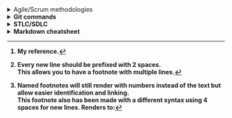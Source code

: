 <details>
  <summary>Agile/Scrum methodologies</summary>
 

# [^4]: <b>Agile Methodology<b>
# Ретроспектива
# Ключевые концепции Agile  

![arrowdown](https://github.com/UserQA07/Tallinn-Learning/assets/144763744/74e68fd7-0356-4043-91d9-2d3424eb8f57)

## Пользовательские истории (User Stories):
после консультации с заказчиком или владельцем продукта команда делит работу, которую необходимо выполнить, на функциональные этапы, называемые «пользовательскими историями». Ожидается, что каждая пользовательская история внесет свой вклад в ценность всего продукта;

## Ежедневные собрания (Daily Meeting):
каждый день в одно и то же время группа собирается, чтобы ознакомить всех с информацией, которая имеет жизненно важное значение для координации: каждый член команды кратко описывает все «завершенные» вклады и любые препятствия, стоящие на их пути;

## Персонажи (Personas):
когда этого требует проект - например, когда пользовательский опыт является основным фактором результатов проекта - команда создает подробные синтетические биографии фиктивных пользователей будущего продукта: они называются personas;

## Команда (Team): «Команда» в Agile понимании -
это небольшая группа людей, назначенных на один и тот же проект или effort, почти все из них на постоянной основе. Незначительное меньшинство членов команды может работать неполный рабочий день или иметь конкурирующие обязанности;

## Инкрементальная разработка (Incremental Development): 
почти все Agile-команды отдают предпочтение стратегии инкрементального развития; в контексте Agile это означает, что можно использовать каждую последующую версию продукта, и каждая основывается на предыдущей версии, добавляя видимые для пользователя функциональные возможности;

## Итеративная разработка (Iterative Development):
Agile-проекты являются итеративными, поскольку они намеренно позволяют «повторять» действия по разработке программного обеспечения и потенциально «пересматривать» одни и те же рабочие продукты;

## Ретроспектива (Milestone Retrospective):
после того, как проект был запущен в течение некоторого времени или в конце проекта, все постоянные члены команды (не только разработчики) вкладывают от одного до трех дней в подробный анализ значимых событий проекта.

# Scrum Methodology

## Scrum - 
наиболее популярный Agile-фреймворк, для многих людей эти термины являются синонимами. Scrum - это фреймворк процесса, используемый для управления разработкой продукта и другой работой, связанной с знаниями. Скрам является эмпирическим в том смысле, что дает командам возможность установить гипотезу о том, как они думают, что что-то работает, опробовать это, проанализировать полученный опыт и внести соответствующие коррективы. То есть при правильном использовании фреймворка. Скрам структурирован таким образом, чтобы команды могли использовать практики из других фреймворков, которые имеют смысл для контекста команды.
Scrum лучше всего подходит в случае, когда кросс-функциональная команда работает в среде разработки продукта, где есть нетривиальный объем работы, которую можно разделить на более чем одну 2-4-недельную итерацию.

## Ценности:
## Преданность (Commitment):
Члены команды лично привержены достижению целей команды;

## Смелость (Courage):
Члены команды поступают правильно и работают над сложными проблемами;
## Сфокусированность (Focus):
Сконцентрируйтесь на работе, намеченной для спринта, и целях команды;

## Открытость (Openness):
Члены команды и заинтересованные стороны открыто рассказывают обо всей работе и проблемах, с которыми сталкивается команда;

## Уважение (Respect):
Члены команды уважают друг друга за способности и независимость.

## Принципы:

## Прозрачность (Transparency):
Команда должна работать в среде, где каждый знает, с какими проблемами сталкиваются другие члены команды. Команды выявляют проблемы внутри организации, часто возникающие в течение длительного времени, которые мешают успеху команды;
## Инспекция (Inspection): 
Частые контрольные точки встроены в структуру, чтобы дать команде возможность поразмышлять о том, как работает процесс. Эти контрольные точки включают в себя Daily Scrum meeting и the Sprint Review Meeting;
## Адаптация (Adaptation): 
Команда постоянно изучает, как идут дела, и проверяет те пункты, которые кажутся бессмысленными.

# События:
## Спринт (Sprint): 
это временной интервал в 2-4 недели, в течение которого команда создает потенциально готовый к поставке инкремент продукта;
# Планирование спринта (Sprint Planning):
Команда начинает спринт с обсуждения, чтобы определить, над какими элементами из бэклога продукта (product backlog) они будут работать во время спринта. Конечным результатом планирования спринта является бэклог спринта (Sprint Backlog). Планирование спринта обычно состоит из двух частей. В первой части владелец продукта и остальная часть команды согласовывают, какие элементы бэклога продукта будут включены в спринт. Во второй части планирования спринта команда определяет, как они будут успешно доставлять идентифицированные элементы Product Backlog как часть потенциально возможного инкремента продукта. Команда может определить конкретные задачи, необходимые для этого, если это одна из их практик. Элементы Product Backlog, определенные для доставки, и задачи, если применимо, составляют бэклог спринта. После того, как команда и владелец продукта установят объем спринта, как описано в элементах Product Backlog, никакие дополнительные элементы не могут быть добавлены в журнал Sprint Backlog. Это защищает команду от изменений в рамках этого спринта;
# Ежедневная встреча (Daily Scrum/Meeting):
это короткое (обычно не более 15 минут) обсуждение, во время которого команда координирует свои действия на следующий день. Дейли не предназначен для обсуждения статуса или обсуждения проблем;
# Обзор спринта (Sprint Review):
в конце спринта вся команда (включая владельца продукта) рассматривает результаты спринта с заинтересованными сторонами продукта. Цель этого обсуждения - обсудить, продемонстрировать и потенциально дать заинтересованным сторонам возможность использовать инкремент для получения обратной связи. Обзор спринта не предназначен для предоставления отчета о состоянии (status report). Отзывы об обзоре спринта помещаются в Product Backlog для дальнейшего рассмотрения;
# Ретроспектива спринта (Sprint Retrospective):
в конце спринта после обзора спринта (sprint review) команда (включая владельца продукта) должна подумать о том, как дела шли во время предыдущего спринта, и определить корректировки, которые они могут внести в будущем. Результатом этой ретроспективы является как минимум одно действие, включенное в бэклог следующего спринта;
Упорядочение бэклога (Grooming);

# Артефакты:
## Бэклог продукта (Product Backlog):
это упорядоченный список всех возможных изменений, которые могут быть внесены в продукт. Пункты в бэклоге продукта являются вариантами, а не обязательствами, и то, что они существуют в бэклоге продукта, не гарантирует, что они будут доставлены. Владелец продукта постоянно ведет бэклог продукта, включая его содержание, доступность и порядок;
## Бэклог спринта (Sprint Backlog):
это набор элементов из бэклога продукта, выбранных для доставки в спринте. После того, как команда определяет задачи, эти задачи необходимо выполнить для достижения цели спринта (Sprint Goal);
## Инкремент (Increment): 
это набор элементов из бэклога продукта, которые соответствуют Definition of Done к концу спринта. Владелец продукта может решить выпустить дополнение или развить его в будущих Спринтах;
## Критерии Готовности (Definition of Done):
это общее соглашение команды о критериях, которым должен соответствовать элемент бэклога продукта, прежде чем он будет считаться выполненным$
## Пользовательские истории (User Story);
## Цель спринта (Sprint Goal);
## Диаграмма сгорания задач (Burndown chart).
</details>

<details>
  <summary>Git commands</summary>
  


![image](https://github.com/UserQA07/-Git/assets/144763744/dd042beb-d672-4fb7-a3cc-7466e99ecd6b)


# Шпаргалка по Git, в которой представлены основные команды 

Git сегодня - это очень популярная система контроля версий. Поэтому шпаргалка по Git, состоящая из основных команд - это то, что может пригодиться.


# Шпаргалка по основным командам
# git add
Команда git add добавляет содержимое рабочей директории в индекс (staging area) для последующего коммита. По умолчанию git commit использует лишь этот индекс, так что вы можете использовать git add для сборки слепка вашего следующего коммита.

# git status
Команда git status показывает состояния файлов в рабочей директории и индексе: какие файлы изменены, но не добавлены в индекс; какие ожидают коммита в индексе. Вдобавок к этому выводятся подсказки о том, как изменить состояние файлов.

# git diff
Команда git diff используется для вычисления разницы между любыми двумя Git деревьями. Это может быть разница между вашей рабочей директорией и индексом (собственно git diff), разница между индексом и последним коммитом (git diff --staged), или между любыми двумя коммитами (git diff master branchB).

# git difftool
Команда git difftool просто запускает внешнюю утилиту сравнения для показа различий в двух деревьях, на случай если вы хотите использовать что-либо отличное от встроенного просмотрщика git diff.

# git commit
Команда git commit берёт все данные, добавленные в индекс с помощью git add, и сохраняет их слепок во внутренней базе данных, а затем сдвигает указатель текущей ветки на этот слепок.

# git reset
Команда git reset, как можно догадаться из названия, используется в основном для отмены изменений. Она изменяет указатель HEAD и, опционально, состояние индекса. Также эта команда может изменить файлы в рабочей директории при использовании параметра --hard, что может привести к потере наработок при неправильном использовании, так что убедитесь в серьёзности своих намерений прежде чем использовать его.

# git rm
Команда git rm используется в Git для удаления файлов из индекса и рабочей директории. Она похожа на git add с тем лишь исключением, что она удаляет, а не добавляет файлы для следующего коммита.

# git mv
Команда git mv — это всего лишь удобный способ переместить файл, а затем выполнить git addдля нового файла и git rm для старого.

# git clean
Команда git clean используется для удаления мусора из рабочей директории. Это могут быть результаты сборки проекта или файлы конфликтов слияний.

# Шпаргалка по ветвлению и слиянию

# git branch
Эта команда выведет список всех локальных веток, и активная ветка будет выделена звездочкой.

# git branch -r
Просмотреть удаленные ветки. Эта команда выведет список всех удаленных веток.

# git branch -a
Просмотреть и локальные, и удаленные ветки:
Если вы хотите увидеть как локальные, так и удаленные ветки, выполните команду :


git branch -a
Эта команда выведет список всех веток, включая локальные и удаленные. Локальные ветки будут отображены без каких-либо префиксов, а удаленные ветки будут представлены в формате "origin/branch_name" для удаленного сервера "origin".

# git log --graph --oneline --all
Графическое представление веток:
Эта команда отобразит древовидное представление всех веток, что поможет вам лучше понять, как они взаимосвязаны.


# git branch
Команда git branch — это своего рода “менеджер веток”. Она умеет перечислять ваши ветки, создавать новые, удалять и переименовывать их.

# git checkout
Команда git checkout используется для переключения веток и выгрузки их содержимого в рабочую директорию.

# git merge
Команда git merge используется для слияния одной или нескольких веток в текущую. Затем она устанавливает указатель текущей ветки на результирующий коммит.

# git mergetool
Команда git mergetool просто вызывает внешнюю программу слияний, в случае если у вас возникли проблемы слияния.

# git log
Команда git log используется для просмотра истории коммитов, начиная с самого свежего и уходя к истокам проекта. По умолчанию, она показывает лишь историю текущей ветки, но может быть настроена на вывод истории других, даже нескольких сразу, веток. Также её можно использовать для просмотра различий между ветками на уровне коммитов.

# git stash
Команда git stash используется для временного сохранения всех незакоммиченных изменений для очистки рабочей директории без необходимости коммитить незавершённую работу в новую ветку.

# git tag
Команда git tag используется для задания постоянной метки на какой-либо момент в истории проекта. Обычно она используется для релизов.

# Шпаргалка по совместной работе и обновлению проектов

Не так уж много команд в Git требуют сетевого подключения для своей работы, практически все команды оперируют с локальной копией проекта. Когда вы готовы поделиться своими наработками, всего несколько команд помогут вам работать с удалёнными репозиториями.

# git fetch
Команда git fetch связывается с удалённым репозиторием и забирает из него все изменения, которых у вас пока нет и сохраняет их локально.

# git pull
Команда git pull работает как комбинация команд git fetch и git merge, т.е. Git вначале забирает изменения из указанного удалённого репозитория, а затем пытается слить их с текущей веткой.

# git push
Команда git push используется для установления связи с удалённым репозиторием, вычисления локальных изменений отсутствующих в нём, и собственно их передачи в вышеупомянутый репозиторий. Этой команде нужно право на запись в репозиторий, поэтому она использует аутентификацию.

# git remote
Команда git remote служит для управления списком удалённых репозиториев. Она позволяет сохранять длинные URL репозиториев в виде понятных коротких строк, например "origin", так что вам не придётся забивать голову всякой ерундой и набирать её каждый раз для связи с сервером. Вы можете использовать несколько удалённых репозиториев для работы и git remote поможет добавлять, изменять и удалять их.

# git archive
Команда git archive используется для упаковки в архив указанных коммитов или всего репозитория.

# git submodule
Команда git submodule используется для управления вложенными репозиториями. Например, это могут быть библиотеки или другие, используемые не только в этом проекте ресурсы. У команды submodule есть несколько под-команд — add, update, sync и др. — для управления такими репозиториями.

# Шпаргалка по осмотру и сравнению
git show
Команда git show отображает объект в простом и человекопонятном виде. Обычно она используется для просмотра информации о метке или коммите.

# git shortlog
Команда git shortlog служит для подведения итогов команды git log. Она принимает практически те же параметры, что и git log, но вместо простого листинга всех коммитов, они будут сгруппированы по автору.

# git describe
Команда git describe принимает на вход что угодно, что можно трактовать как коммит (ветку, тег) и выводит более-менее человекочитаемую строку, которая не изменится в будущем для данного коммита. Это может быть использовано как более удобная, но по-прежнему уникальная, замена SHA-1.

# Шпаргалка по отладке
В Git есть несколько команд, используемых для нахождения проблем в коде. Это команды для поиска места в истории, где проблема впервые проявилась и собственно виновника этой проблемы.

# git bisect
Команда git bisect — это чрезвычайно полезная утилита для поиска коммита в котором впервые проявился баг или проблема с помощью автоматического бинарного поиска.

# git blame
Команда git blame выводит перед каждой строкой файла SHA-1 коммита, последний раз менявшего эту строку и автора этого коммита. Это помогает в поисках человека, которому нужно задавать вопросы о проблемном куске кода.

# git grep
Команда git grep используется для поиска любой строки или регулярного выражения в любом из файлов вашего проекта, даже в более ранних его версиях.

</details>

<details>
  <summary>STLC/SDLC</summary>

![image](https://github.com/UserQA07/STLC-SDLC/assets/144763744/5ae89c31-52f9-40f2-8767-56ccb9b12267)

# STLC - Software Testing Lifecycle

это процесс тестирования, который включает в себя определенную последовательность шагов, чтобы гарантировать достижение целей в области качества. В процессе STLC каждое действие выполняется планомерно и систематически. Каждый этап имеет разные цели и результаты. У разных организаций разные этапы STLC, однако основа остается прежней.

# Каждая фаза STLC имеет критерии начала и окончания:

# Критерии входа (entry criteria):
Набор общих и специфичных условий для продолжения процесса с определенной задачей, например, фаза тестирования. Цель критериев входа - предотвращение начала задачи, которое может потребовать больше (бесполезных) усилий, чем на устранение не пройденных критериев входа. (Gilb and Graham)

# Критерии выхода (exit criteria):
Набор общих и специфичных условий, согласованных заранее с заинтересованными сторонами, для того, чтобы процесс мог официально считаться завершенным. Цель критериев выхода - предотвращение возможности, когда задание считается завершенным, однако еще существуют отдельные незавершенные части задания. Критерии выхода используются для отчетности, а также планирования того, когда остановить тестирование. (Gilb and Graham)

STLC имеет несколько взаимосвязанных фаз и в целом очень похож на SDLC. Эти фазы являются последовательными и называются:

# Анализ требований (Requirement Analysis):
один из важнейших этапов, потому что именно на нем можно почти бесплатно исправить недостатки проекта. Этап анализа требований также определяет потенциальную потребность в автоматизированном тестировании и позволяет производить экономические расчеты затрат на рабочую силу на основе оценки проекта. На этом же этапе обсуждаются и документируются критерии начала и окончания тестирования.
Entry Criteria: BRS (Business Requirement Specification)
Deliverables: список всех проверяемых требований, технико-экономическое обоснование автоматизации (если применимо);

# Планирование тестирования (Test Planning): 
на этом этапе формируется план тестирования, т.е. мы определяем действия и ресурсы, которые помогут достичь целей тестирования (участники и их роли, инструменты, окружение). Во время планирования мы также пытаемся определить метрики, метод сбора и отслеживания этих метрик. План составляют исходя из требований, тестовой стратегии и анализа рисков.
Entry Criteria: Requirements Documents;
Deliverables: Test Strategy, Test Plan, and Test Effort estimation document.

# Разработка тест-кейсов (Test Case Development):
подразумевает использование ручного и автоматизированного тестирования для достижения полного охвата функциональности программного обеспечения, при этом процесс основан на заранее установленных требованиях. Чаще всего тест-кейсы для автоматического тестирования пишутся отдельно, так как кейсы для ручного тестирования описаны в виде шпаргалок (cheat sheets).
Entry Criteria: Requirements Documents (Updated version);
Deliverables: Test cases, Test Scripts (if automation), Test data.

# Настройка тестовой среды (Test Environment Setup):
в плане тестирования четко указано, какую тестовую среду следует использовать. На этом этапе STLC настраиваются операционные системы и виртуальные машины, развертываются инструменты тестирования, такие как Selenium, Katalon Studio, а также тестовая среда и базы данных проекта. Мы также обращаемся с запросами к DevOps и администраторам, если требуется поддержка.
Entry Criteria: Test Plan, Smoke Test cases, Test Data;
Deliverables: Test Environment. Smoke Test Results.

# Выполнение тестов (Test Execution):
тесты выполняются на основе готовой тестовой документации и правильно настроенной тестовой среды. Все результаты тестирования регистрируются в Системе управления тестированием. Отрицательно пройденные тесты, в которых фактический результат отличается от ожидаемого, регистрируются как ошибки и передаются команде разработчиков на доработку с последующей перепроверкой после исправления.
Entry Criteria: Test Plan document, Test cases, Test data, Test Environment;
Deliverables: Test case execution report, Defect report, RTM.

# Завершение цикла испытаний (Test Cycle Closure):
окончательная генерация отчетов о тестировании для клиента. Они должны включать затраченное время, процент обнаруженных ошибок и положительных результатов тестирования, общее количество обнаруженных и исправленных ошибок. Что касается отдела тестирования, то это момент для анализа его работы, подведения итогов, анализа его продуктивности и возможности внести предложения по улучшению качества тестирования.
Entry Criteria: Test Case Execution report (убедитесь, что нет открытых high severity defects), Defect report;
Deliverables: Test Closure report, Test metrics.

# Разница STLC и SDLC
STLC и SDLC тесно связаны друг с другом, но они одновременно преследуют разные задачи с одной и той же целью, а именно:
сбор требований в желаемой форме и разработка заявленной функциональности (SDLC);
анализ требований, помощь клиенту и команде разработчиков и подтверждение качества реализованной функциональности (STLC).
Общая цель - удовлетворение клиента и получение максимально возможного балла на этапах верификации и валидации.


![image](https://github.com/UserQA07/STLC-SDLC/assets/144763744/5f3b6315-cc76-475e-b885-7ac4418b302b)

# SDLC -
это систематизированный процесс, этапы которого охватывают полный жизненный цикл программного обеспечения (Software Lifecycle) и который определяет различные этапы разработки программного обеспечения для создания высококачественного программного обеспечения, отвечающего ожиданиям клиентов и для улучшения эффективности разработки. Разработка системы должна быть завершена в заранее определенные сроки и стоимость. Каждая фаза жизненного цикла SDLC имеет свой собственный процесс и результаты, которые используются в следующей фазе.
Обычно он делится на шесть-восемь шагов, но менеджеры проектов могут объединять, декомпозировать или пропускать шаги, в зависимости от скоупа проекта.
В разных источниках фазы немного отличаются, но глобально суть везде одинакова.

# Фазы SDLC:
# Сбор и анализ требований (Requirement Gathering and Analysis):
На этом этапе от клиента собирается вся необходимая информация для разработки продукта в соответствии с их ожиданиями. Любые неясности должны быть разрешены сразу на этом этапе. Бизнес-аналитик и менеджер проекта назначили встречу с заказчиком, чтобы собрать всю информацию, например, что заказчик хочет построить, кто будет конечным пользователем, какова цель продукта. Перед созданием продукта очень важно понимание или знание продукта. Например, клиент хочет иметь приложение, которое включает денежные транзакции. В этом случае требование должно быть четким, например, какие транзакции будут выполняться, как они будут проводиться, в какой валюте они будут проводиться и т. д. После того, как сбор требований завершен, проводится анализ для проверки возможности разработки продукта. После четкого понимания требования создается документ SRS (Спецификация требований к программному обеспечению). Этот документ должен быть полностью понят разработчикам, а также должен быть рассмотрен заказчиком для использования в будущем;

# Дизайн (Design): 
На этом этапе требования, собранные в документе SRS, используются в качестве входных данных, и создается архитектура программного обеспечения, которая используется для реализации разработки системы. Создаются два вида дизайн-документов:
Высокоуровневый дизайн (HLD - High-Level Design):
Краткое описание и название каждого модуля;
Краткое описание функциональности каждого модуля;
Отношения интерфейсов и зависимости между модулями;
Таблицы базы данных, идентифицированные вместе с их ключевыми элементами;
Полные архитектурные схемы с подробными сведениями о технологиях.
Низкоуровневый дизайн (LLD - Low-Level Design):
Функциональная логика модулей;
Таблицы базы данных, которые включают тип и размер;
Полная детализация интерфейсов;
Решение всех типов проблем с зависимостями;
Список сообщений об ошибках;
Полные входные и выходные значения для каждого модуля.

# Разработка (Implementation or Coding):
Реализация / кодирование начинается, как только разработчик получает Design document. Дизайн программного обеспечения переведен в исходный код. На этом этапе реализуются все компоненты программного обеспечения;

# Тестирование (Testing):
Тестирование начинается после завершения кодирования и выпуска модулей для тестирования. На этом этапе разработанное программное обеспечение тщательно тестируется, и все обнаруженные дефекты передаются разработчикам для их исправления. Повторное тестирование, регрессионное тестирование проводится до тех пор, пока программное обеспечение не будет соответствовать ожиданиям клиента. Тестировщики обращаются к документу SRS, чтобы убедиться, что программное обеспечение соответствует стандарту заказчика;

# Развертывание (Deployment):
После тестирования продукта он развертывается в производственной среде или выполняется первое UAT (пользовательское приемочное тестирование), в зависимости от ожиданий клиента. В случае UAT создается копия производственной среды, и заказчик вместе с разработчиками выполняет тестирование. Если клиент остается доволен, то предоставляет согласие на релиз;

# Поддержка (Maintenance):
Основное внимание на этом этапе SDLC уделяется обеспечению того, чтобы потребности продолжали удовлетворяться и чтобы система продолжала работать в соответствии со спецификацией, упомянутой в первом этапе. После того, как система развернута и клиенты начинают использовать разработанную систему следует 3 вида активностей:
Исправление ошибок;
Обновление;
Улучшение.
</details>

<details>
<summary> Markdown cheatsheet</summary>

# ***Table of Contents***

# **[Headers](#)**
# **[Emphasis](#)**
# **[Lists](#)**
# **[Links](url)**
# **[Images](#)**
# **[Code and Syntax Highlighting](#)**
# **[Footnotes](#)**
# **[Tables](#)**
# **[Blockquotes](#)**
# **[Inline HTML](#)**
# **[Horizontal Rule](#)**
# **[Line Breaks](#)**
# **[YouTube Videos](#)** 
# Headers
Headers
# H1
## H2
### H3
#### H4
##### H5
###### H6

Alternatively, for H1 and H2, an underline-ish style:

Alt-H1
======

Alt-H2
------
H1
H2
H3
H4
H5
H6
Alternatively, for H1 and H2, an underline-ish style:

Alt-H1
Alt-H2
Emphasis
Emphasis, aka italics, with *asterisks* or _underscores_.

Strong emphasis, aka bold, with **asterisks** or __underscores__.

Combined emphasis with **asterisks and _underscores_**.

Strikethrough uses two tildes. ~~Scratch this.~~
Emphasis, aka italics, with asterisks or underscores.

Strong emphasis, aka bold, with asterisks or underscores.

Combined emphasis with asterisks and underscores.

Strikethrough uses two tildes. Scratch this.

Lists
(In this example, leading and trailing spaces are shown with with dots: ⋅)

1. First ordered list item
2. Another item
⋅⋅* Unordered sub-list. 
1. Actual numbers don't matter, just that it's a number
⋅⋅1. Ordered sub-list
4. And another item.

⋅⋅⋅You can have properly indented paragraphs within list items. Notice the blank line above, and the leading spaces (at least one, but we'll use three here to also align the raw Markdown).

⋅⋅⋅To have a line break without a paragraph, you will need to use two trailing spaces.⋅⋅
⋅⋅⋅Note that this line is separate, but within the same paragraph.⋅⋅
⋅⋅⋅(This is contrary to the typical GFM line break behaviour, where trailing spaces are not required.)

* Unordered list can use asterisks
- Or minuses
+ Or pluses
First ordered list item
Another item
Unordered sub-list.
Actual numbers don't matter, just that it's a number

Ordered sub-list

And another item.

You can have properly indented paragraphs within list items. Notice the blank line above, and the leading spaces (at least one, but we'll use three here to also align the raw Markdown).

To have a line break without a paragraph, you will need to use two trailing spaces.
Note that this line is separate, but within the same paragraph.
(This is contrary to the typical GFM line break behaviour, where trailing spaces are not required.)

Unordered list can use asterisks
Or minuses
Or pluses
Links
There are two ways to create links.

[I'm an inline-style link](https://www.google.com)

[I'm an inline-style link with title](https://www.google.com "Google's Homepage")

[I'm a reference-style link][Arbitrary case-insensitive reference text]

[I'm a relative reference to a repository file](../blob/master/LICENSE)

[You can use numbers for reference-style link definitions][1]

Or leave it empty and use the [link text itself].

URLs and URLs in angle brackets will automatically get turned into links. 
http://www.example.com or <http://www.example.com> and sometimes 
example.com (but not on Github, for example).

Some text to show that the reference links can follow later.

[arbitrary case-insensitive reference text]: https://www.mozilla.org
[1]: http://slashdot.org
[link text itself]: http://www.reddit.com
I'm an inline-style link

I'm an inline-style link with title

I'm a reference-style link

I'm a relative reference to a repository file

You can use numbers for reference-style link definitions

Or leave it empty and use the link text itself.

URLs and URLs in angle brackets will automatically get turned into links. http://www.example.com or http://www.example.com and sometimes example.com (but not on Github, for example).

Some text to show that the reference links can follow later.

Images
Here's our logo (hover to see the title text):

Inline-style: 
![alt text](https://github.com/adam-p/markdown-here/raw/master/src/common/images/icon48.png "Logo Title Text 1")

Reference-style: 
![alt text][logo]

[logo]: https://github.com/adam-p/markdown-here/raw/master/src/common/images/icon48.png "Logo Title Text 2"
Here's our logo (hover to see the title text):

Inline-style: alt text

Reference-style: alt text

Code and Syntax Highlighting
Code blocks are part of the Markdown spec, but syntax highlighting isn't. However, many renderers -- like Github's and Markdown Here -- support syntax highlighting. Which languages are supported and how those language names should be written will vary from renderer to renderer. Markdown Here supports highlighting for dozens of languages (and not-really-languages, like diffs and HTTP headers); to see the complete list, and how to write the language names, see the highlight.js demo page.

Inline `code` has `back-ticks around` it.
Inline code has back-ticks around it.

Blocks of code are either fenced by lines with three back-ticks ```, or are indented with four spaces. I recommend only using the fenced code blocks -- they're easier and only they support syntax highlighting.

```javascript
var s = "JavaScript syntax highlighting";
alert(s);
```
 
```python
s = "Python syntax highlighting"
print s
```
 
```
No language indicated, so no syntax highlighting. 
But let's throw in a <b>tag</b>.
```
var s = "JavaScript syntax highlighting";
alert(s);
s = "Python syntax highlighting"
print s
No language indicated, so no syntax highlighting in Markdown Here (varies on Github). 
But let's throw in a <b>tag</b>.
Footnotes
Footnotes aren't part of the core Markdown spec, but they supported by GFM.

Here is a simple footnote[^1].

A footnote can also have multiple lines[^2].  

You can also use words, to fit your writing style more closely[^note].

[^1]: My reference.
[^2]: Every new line should be prefixed with 2 spaces.  
  This allows you to have a footnote with multiple lines.
[^note]:
    Named footnotes will still render with numbers instead of the text but allow easier identification and linking.  
    This footnote also has been made with a different syntax using 4 spaces for new lines.
Renders to:

rendered footnotes

Tables
Tables aren't part of the core Markdown spec, but they are part of GFM and Markdown Here supports them. They are an easy way of adding tables to your email -- a task that would otherwise require copy-pasting from another application.

Colons can be used to align columns.

| Tables        | Are           | Cool  |
| ------------- |:-------------:| -----:|
| col 3 is      | right-aligned | $1600 |
| col 2 is      | centered      |   $12 |
| zebra stripes | are neat      |    $1 |

There must be at least 3 dashes separating each header cell.
The outer pipes (|) are optional, and you don't need to make the 
raw Markdown line up prettily. You can also use inline Markdown.

Markdown | Less | Pretty
--- | --- | ---
*Still* | `renders` | **nicely**
1 | 2 | 3
Colons can be used to align columns.

Tables	Are	Cool
col 3 is	right-aligned	$1600
col 2 is	centered	$12
zebra stripes	are neat	$1
There must be at least 3 dashes separating each header cell. The outer pipes (|) are optional, and you don't need to make the raw Markdown line up prettily. You can also use inline Markdown.

Markdown	Less	Pretty
Still	renders	nicely
1	2	3
Blockquotes
> Blockquotes are very handy in email to emulate reply text.
> This line is part of the same quote.

Quote break.

> This is a very long line that will still be quoted properly when it wraps. Oh boy let's keep writing to make sure this is long enough to actually wrap for everyone. Oh, you can *put* **Markdown** into a blockquote. 
Blockquotes are very handy in email to emulate reply text. This line is part of the same quote.

Quote break.

This is a very long line that will still be quoted properly when it wraps. Oh boy let's keep writing to make sure this is long enough to actually wrap for everyone. Oh, you can put Markdown into a blockquote.

Inline HTML
You can also use raw HTML in your Markdown, and it'll mostly work pretty well.

<dl>
  <dt>Definition list</dt>
  <dd>Is something people use sometimes.</dd>

  <dt>Markdown in HTML</dt>
  <dd>Does *not* work **very** well. Use HTML <em>tags</em>.</dd>
</dl>
Definition list
Is something people use sometimes.
Markdown in HTML
Does *not* work **very** well. Use HTML tags.
Horizontal Rule
Three or more...

---

Hyphens

***

Asterisks

___

Underscores
Three or more...

Hyphens

Asterisks

Underscores

Line Breaks
My basic recommendation for learning how line breaks work is to experiment and discover -- hit <Enter> once (i.e., insert one newline), then hit it twice (i.e., insert two newlines), see what happens. You'll soon learn to get what you want. "Markdown Toggle" is your friend.

Here are some things to try out:

Here's a line for us to start with.

This line is separated from the one above by two newlines, so it will be a *separate paragraph*.

This line is also a separate paragraph, but...
This line is only separated by a single newline, so it's a separate line in the *same paragraph*.
Here's a line for us to start with.

This line is separated from the one above by two newlines, so it will be a separate paragraph.

This line is also begins a separate paragraph, but...
This line is only separated by a single newline, so it's a separate line in the same paragraph.

(Technical note: Markdown Here uses GFM line breaks, so there's no need to use MD's two-space line breaks.)

YouTube Videos
They can't be added directly but you can add an image with a link to the video like this:

<a href="http://www.youtube.com/watch?feature=player_embedded&v=YOUTUBE_VIDEO_ID_HERE
" target="_blank"><img src="http://img.youtube.com/vi/YOUTUBE_VIDEO_ID_HERE/0.jpg" 
alt="IMAGE ALT TEXT HERE" width="240" height="180" border="10" /></a>
Or, in pure Markdown, but losing the image sizing and border:

[![IMAGE ALT TEXT HERE](http://img.youtube.com/vi/YOUTUBE_VIDEO_ID_HERE/0.jpg)](http://www.youtube.com/watch?v=YOUTUBE_VIDEO_ID_HERE)
Referencing a bug by #bugID in your git commit links it to the slip. For example #1.
</details>


